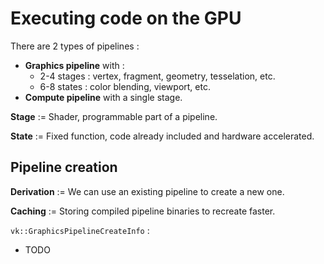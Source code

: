 # Executing code on the GPU

There are 2 types of pipelines :
- **Graphics pipeline** with :
    - 2-4 stages : vertex, fragment, geometry, tesselation, etc.
    - 6-8 states : color blending, viewport, etc.
- **Compute pipeline** with a single stage.

**Stage** := Shader, programmable part of a pipeline.

**State** := Fixed function, code already included and hardware accelerated.

## Pipeline creation

**Derivation** := We can use an existing pipeline to create a new one.

**Caching** := Storing compiled pipeline binaries to recreate faster.

`vk::GraphicsPipelineCreateInfo` :
- TODO

